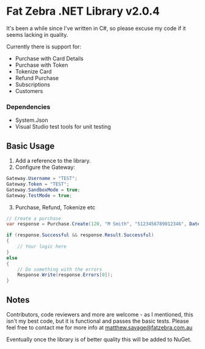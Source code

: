 ﻿# Fat Zebra .NET Library v2.0.4

It's been a while since I've written in C#, so please excuse my code if it seems lacking in quality.

Currently there is support for:

* Purchase with Card Details
* Purchase with Token
* Tokenize Card
* Refund Purchase
* Subscriptions
* Customers

### Dependencies
* System.Json
* Visual Studio test tools for unit testing

## Basic Usage

1. Add a reference to the library.
2. Configure the Gateway:
```c#
Gateway.Username = "TEST";
Gateway.Token = "TEST";
Gateway.SandboxMode = true;
Gateway.TestMode = true;
```
3. Purchase, Refund, Tokenize etc

```c#
// Create a purchase
var response = Purchase.Create(120, "M Smith", "5123456789012346", DateTime(2012, 05, 31), "123", invoice.record_number, Request.UserHostAddress);

if (response.Successful && response.Result.Successful) 
{
	// Your logic here
}
else
{
	// Do something with the errors
	Response.Write(response.Errors[0]);
}

```

## Notes

Contributors, code reviewers and more are welcome - as I mentioned, this isn't my best code, but it is
functional and passes the basic tests. Please feel free to contact me for more info at matthew.savage@fatzebra.com.au

Eventually once the library is of better quality this will be added to NuGet.
